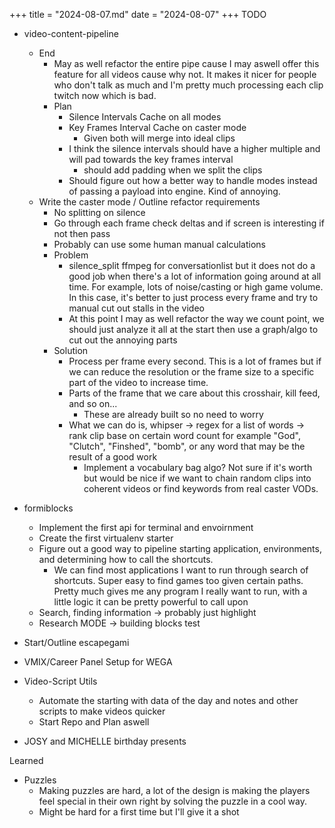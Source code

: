 +++
title = "2024-08-07.md"
date = "2024-08-07"
+++
TODO
- video-content-pipeline
	- End
		- May as well refactor the entire pipe cause I may aswell offer this feature for all videos cause why not. It makes it nicer for people who don't talk as much and I'm pretty much processing each clip twitch now which is bad. 
		- Plan
			- Silence Intervals Cache   on all modes
			- Key Frames Interval Cache    on caster mode
				- Given both will merge into ideal clips
			- I think the silence intervals should have a higher multiple and will pad towards the key frames interval
				- should add padding when we split the clips
			- Should figure out how a better way to handle modes instead of passing a payload into engine. Kind of annoying.
	- Write the caster mode / Outline refactor requirements
		- No splitting on silence 
		- Go through each frame check deltas and if screen is interesting if not then pass
		- Probably can use some human manual calculations
		- Problem
			- silence_split ffmpeg for  conversationlist but it does not do a good job when there's a lot of information going around at all time. For example, lots of noise/casting or high game volume. In  this case, it's better to just process every frame and try to manual cut out stalls in the video
			- At this point I may as well refactor the way we count point, we should just analyze it all at the start then use a graph/algo to cut out the annoying parts
		- Solution
			- Process per frame every second. This is a lot of frames but if we can reduce the resolution or the frame size to a specific part of the video to increase time.
			- Parts of the frame that we care about this crosshair, kill feed, and so on...
				- These are already built so no need to worry
			- What we can do is, whipser -> regex for a list of words -> rank clip base on certain word count for example "God", "Clutch", "Finshed", "bomb", or any word that may be the result of a good work
				- Implement a vocabulary bag algo? Not sure if it's worth but would be nice if we want to chain random clips into coherent videos or find keywords from real caster VODs.
	
- formiblocks
	- Implement the first api for terminal and envoirnment
	- Create the first virtualenv starter
	- Figure out a good way to pipeline starting application, environments, and determining how to call the shortcuts. 
		- We can find most applications I want to run through search of shortcuts. Super easy to find games too given certain paths. Pretty much gives me any program I really want to run, with a little logic it can be pretty powerful to call upon
	- Search, finding information -> probably just highlight
	- Research MODE -> building blocks test
	
- Start/Outline escapegami
- VMIX/Career Panel Setup for WEGA
- Video-Script Utils
	- Automate the starting with data of the day and notes and other scripts to make videos quicker
	- Start Repo and Plan aswell
- JOSY and MICHELLE birthday presents

Learned 
- Puzzles
	- Making puzzles are hard, a lot of the design is making the players feel special in their own right by solving the puzzle in a cool way.
	- Might be hard for a first time but I'll give it a shot